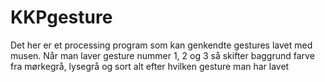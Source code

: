 # KKPgesture
 Det her er et processing program som kan genkendte gestures lavet med musen. 
 Når man laver gesture nummer 1, 2 og 3 så skifter baggrund farve fra mørkegrå, lysegrå og sort alt efter hvilken gesture man har lavet
